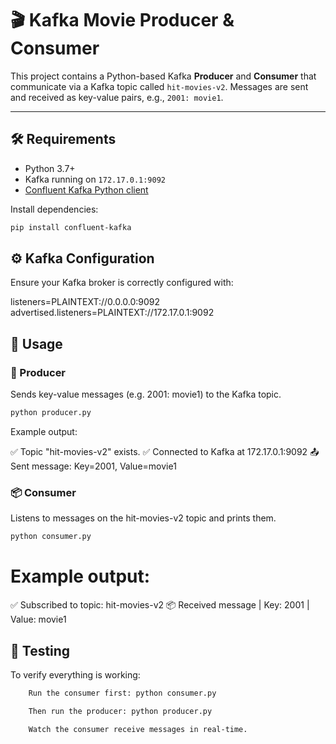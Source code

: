 # 🎬 Kafka Movie Producer & Consumer

This project contains a Python-based Kafka **Producer** and **Consumer** that communicate via a Kafka topic called `hit-movies-v2`. Messages are sent and received as key-value pairs, e.g., `2001: movie1`.

---

## 🛠️ Requirements

- Python 3.7+
- Kafka running on `172.17.0.1:9092`
- [Confluent Kafka Python client](https://docs.confluent.io/platform/current/clients/confluent-kafka-python/html/index.html)

Install dependencies:

```bash
pip install confluent-kafka
```

## ⚙️ Kafka Configuration

Ensure your Kafka broker is correctly configured with:

listeners=PLAINTEXT://0.0.0.0:9092
advertised.listeners=PLAINTEXT://172.17.0.1:9092

## 🚀 Usage

### 🧾 Producer

Sends key-value messages (e.g. 2001: movie1) to the Kafka topic.

```bash
python producer.py
```

Example output:

✅ Topic "hit-movies-v2" exists.
✅ Connected to Kafka at 172.17.0.1:9092
📤 Sent message: Key=2001, Value=movie1

### 📦 Consumer

Listens to messages on the hit-movies-v2 topic and prints them.

```bash
python consumer.py
```

# Example output:

✅ Subscribed to topic: hit-movies-v2
📦 Received message | Key: 2001 | Value: movie1

## 🧪 Testing

To verify everything is working:

```bash
    Run the consumer first: python consumer.py

    Then run the producer: python producer.py

    Watch the consumer receive messages in real-time.
```

